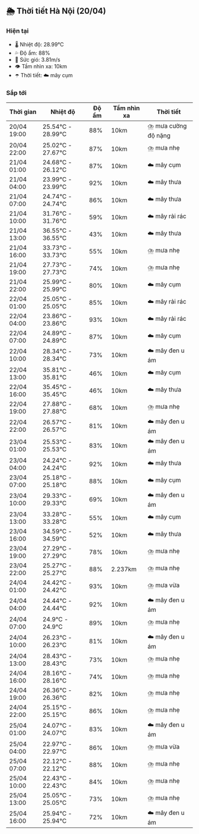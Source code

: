 ## 🌦️ Thời tiết Hà Nội (20/04)

### Hiện tại

- 🌡️ Nhiệt độ: 28.99℃
- 💦 Độ ẩm: 88%
- 💨 Sức gió: 3.81m/s
- 👁️ Tầm nhìn xa: 10km
- ☂️ Thời tiết: ☁️ mây cụm

### Sắp tới

| Thời gian | Nhiệt độ | Độ ẩm | Tầm nhìn xa | Thời tiết |
| --- | --- | --- | --- | --- |
| 20/04 19:00 | 25.54℃ - 28.99℃ | 88% | 10km | ⛈️ mưa cường độ nặng |
| 20/04 22:00 | 25.02℃ - 27.67℃ | 87% | 10km | ⛈️ mưa nhẹ |
| 21/04 01:00 | 24.68℃ - 26.12℃ | 87% | 10km | ☁️ mây cụm |
| 21/04 04:00 | 23.99℃ - 23.99℃ | 92% | 10km | ☁️ mây thưa |
| 21/04 07:00 | 24.74℃ - 24.74℃ | 86% | 10km | ☁️ mây thưa |
| 21/04 10:00 | 31.76℃ - 31.76℃ | 59% | 10km | ☁️ mây rải rác |
| 21/04 13:00 | 36.55℃ - 36.55℃ | 43% | 10km | ☁️ mây thưa |
| 21/04 16:00 | 33.73℃ - 33.73℃ | 55% | 10km | ⛈️ mưa nhẹ |
| 21/04 19:00 | 27.73℃ - 27.73℃ | 74% | 10km | ⛈️ mưa nhẹ |
| 21/04 22:00 | 25.99℃ - 25.99℃ | 80% | 10km | ☁️ mây cụm |
| 22/04 01:00 | 25.05℃ - 25.05℃ | 85% | 10km | ☁️ mây rải rác |
| 22/04 04:00 | 23.86℃ - 23.86℃ | 93% | 10km | ☁️ mây rải rác |
| 22/04 07:00 | 24.89℃ - 24.89℃ | 87% | 10km | ☁️ mây cụm |
| 22/04 10:00 | 28.34℃ - 28.34℃ | 73% | 10km | ☁️ mây đen u ám |
| 22/04 13:00 | 35.81℃ - 35.81℃ | 46% | 10km | ☁️ mây cụm |
| 22/04 16:00 | 35.45℃ - 35.45℃ | 46% | 10km | ☁️ mây thưa |
| 22/04 19:00 | 27.88℃ - 27.88℃ | 68% | 10km | ⛈️ mưa nhẹ |
| 22/04 22:00 | 26.57℃ - 26.57℃ | 81% | 10km | ☁️ mây đen u ám |
| 23/04 01:00 | 25.53℃ - 25.53℃ | 83% | 10km | ☁️ mây đen u ám |
| 23/04 04:00 | 24.24℃ - 24.24℃ | 92% | 10km | ☁️ mây thưa |
| 23/04 07:00 | 25.18℃ - 25.18℃ | 88% | 10km | ☁️ mây cụm |
| 23/04 10:00 | 29.33℃ - 29.33℃ | 69% | 10km | ☁️ mây đen u ám |
| 23/04 13:00 | 33.28℃ - 33.28℃ | 55% | 10km | ☁️ mây cụm |
| 23/04 16:00 | 34.59℃ - 34.59℃ | 52% | 10km | ☁️ mây thưa |
| 23/04 19:00 | 27.29℃ - 27.29℃ | 78% | 10km | ⛈️ mưa nhẹ |
| 23/04 22:00 | 25.27℃ - 25.27℃ | 88% | 2.237km | ⛈️ mưa nhẹ |
| 24/04 01:00 | 24.42℃ - 24.42℃ | 93% | 10km | ⛈️ mưa vừa |
| 24/04 04:00 | 24.44℃ - 24.44℃ | 92% | 10km | ☁️ mây đen u ám |
| 24/04 07:00 | 24.9℃ - 24.9℃ | 89% | 10km | ⛈️ mưa nhẹ |
| 24/04 10:00 | 26.23℃ - 26.23℃ | 81% | 10km | ☁️ mây đen u ám |
| 24/04 13:00 | 28.43℃ - 28.43℃ | 73% | 10km | ⛈️ mưa nhẹ |
| 24/04 16:00 | 28.16℃ - 28.16℃ | 74% | 10km | ⛈️ mưa nhẹ |
| 24/04 19:00 | 26.36℃ - 26.36℃ | 82% | 10km | ⛈️ mưa nhẹ |
| 24/04 22:00 | 25.15℃ - 25.15℃ | 86% | 10km | ⛈️ mưa nhẹ |
| 25/04 01:00 | 24.07℃ - 24.07℃ | 83% | 10km | ☁️ mây đen u ám |
| 25/04 04:00 | 22.97℃ - 22.97℃ | 86% | 10km | ⛈️ mưa vừa |
| 25/04 07:00 | 22.12℃ - 22.12℃ | 88% | 10km | ⛈️ mưa nhẹ |
| 25/04 10:00 | 22.43℃ - 22.43℃ | 84% | 10km | ⛈️ mưa nhẹ |
| 25/04 13:00 | 25.05℃ - 25.05℃ | 73% | 10km | ⛈️ mưa nhẹ |
| 25/04 16:00 | 25.94℃ - 25.94℃ | 72% | 10km | ☁️ mây đen u ám |

